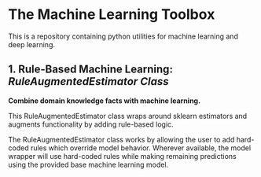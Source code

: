 # The Machine Learning Toolbox

This is a repository containing python utilities for machine learning and deep learning. 

## 1. Rule-Based Machine Learning: *RuleAugmentedEstimator Class*

**Combine domain knowledge facts with machine learning.**

This RuleAugmentedEstimator class wraps around sklearn estimators and augments functionality by adding rule-based logic.

The RuleAugmentedEstimator class works by allowing the user to add hard-coded rules which override model behavior.
Wherever available, the model wrapper will use hard-coded rules while making remaining predictions using the provided base machine learning model.
